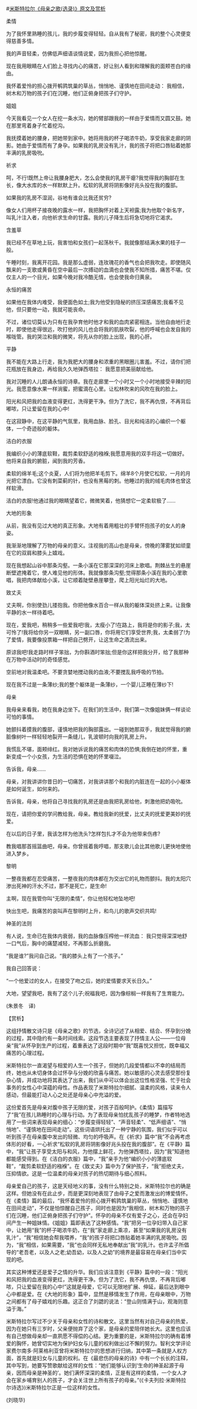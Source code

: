 #[米斯特拉尔《母亲之歌(选录)》原文及赏析](https://www.vrrw.net/wx/12274.html)

柔情

为了我怀里熟睡的孩儿，我的步履变得轻轻。自从我有了秘密，我的整个心灵便变得慈善多情。

我的声音轻柔，仿佛低声细语谈情说爱，因为我担心把他惊醒。

现在我用眼睛在人们脸上寻找内心的痛苦，好让别人看到和理解我的面颊苍白的缘由。

我怀着爱怜的担心拨开鹌鹑筑巢的草丛，悄悄地、谨慎地在田间走动： 我相信，树木和万物的孩子们在沉睡，他们正俯身把孩子们守护。

姐姐

今天我看见一个女人在挖一条水沟，她的臂部跟我的一样由于爱情而又圆又鼓。她在那里弯着身子忙着挖沟。

我抚摸着她的腰身，把她带到家中。她将用我的杯子喝浓牛奶，享受我家走廊的阴影。她由于爱情而有了身孕。如果我的乳房没有乳汁，我的孩子将把口唇贴着她那丰满的乳房吸吮。



祈求

呵，不行!既然上帝让我腰身肥大，怎么会使我的乳房干瘪?我觉得我的胸部在生长，像大水库的水一样默默上升。松软的乳房将阴影像好兆头投在我的腹部。

如果我的乳房不湿润，谷地有谁会比我还贫穷?

像女人们用杯子接夜晚的露水一样，我把胸怀对着上天袒露;我为他取个新名字，叫乳汁注入者，向他祈求生命的甘露。我的儿子降生后将急切地将它渴求。

含羞草

我已经不在草地上玩，我害怕和女孩们一起荡秋千。我就像那结满水果的枝子一般。

午睡时刻，我离开花园。我是那么虚弱，连玫瑰花的香气也会把我吹走。即使随风飘来的一支歌或黄昏在空中最后一次搏动的血滴也会使我不知所措，痛苦不堪。仅仅主人的一个目光，如果今晚对我冷酷无情，也会使我命归黄泉。

永恒的痛苦

如果他在我体内难受，我便面色如土;我为他受到隐秘的挤压深感痛苦;我看不见他，但只要他一动，我就可能丧命。

不过，诸位切莫认为只有在我孕育他时他才和我的血肉紧密相连。当他自由地行走时，即使他走得很远，吹打他的风儿也会将我的肌肤吹裂，他的呼喊也会发自我的喉咙管。我的哭泣和我的微笑，将先从你的脸上出现，我的心肝。

平静

我不能在大路上行走，我为我肥大的腰身和浓重的黑眼圈儿害羞。不过，请你们把花瓶放在我身边，再给我久久地弹西塔拉： 我愿意把美丽献给他。

我对沉睡的人儿朗诵永恒的诗章。我在走廊里一个小时又一个小时地接受辛辣的阳光。我愿意像水果一样淌蜜，把蜜滴在心里。让松林吹来的风吹在我的脸上。

阳光和风把我的血液变得更红，洗得更干净。但为了洗它，我不再仇恨，不再背后嘟哝，只让爱留在我的心中!

在这寂静中，在这平静的气氛里，我用血脉、脸孔、目光和纯洁的心编织一个躯体，一个奇迹般的躯体。

洁白的衣服

我编织小小的薄底软鞋，裁剪柔软舒适的襁褓;我愿意用我的双手将这一切做好。他将来自我的腑脏，闻到我的芳香。

柔软的绵羊毛;这个炎夏，人们将为他把羊毛剪下。绵羊8个月使它松软，一月的月光把它漂白。它没有刺菜蓟的针，也没有黑莓的刺。他睡过的我的绒毛肉体也曾这样软滑。

洁白的衣服!他通过我的眼睛望着它，微微笑着，他猜想它一定柔软极了……

大地的形象

从前，我没有见过大地的真正形象。大地有着用粗壮的手臂怀抱孩子的女人的身姿。

我渐渐地理解了万物的母亲的意义。注视我的高山也是母亲，傍晚的薄雾犹如顽童在它的双肩和膝头上嬉戏。

现在我想起山谷中那条沟壑。一条小溪在它那深深的河床上歌唱。荆棘丛生的悬崖断壁遮掩着它，使人难见他的形体。我就像那条沟壑;觉得那条小溪在我的心里歌唱，我把肉体献给小溪，让它顺着陡壁悬崖攀登，爬上阳光灿烂的大地。

致丈夫

丈夫啊，你别使劲儿搂抱我。你把他像水百合一样从我的躯体深处挤上来。让我像平静的水一样待着吧。

现在，爱我吧，稍稍多一些爱我吧!我，太瘦小了!在路上，我将是你的影子;我，太可怜了!我将给你另一双眼睛，另一副口唇，你将用它们享受世界;我，太柔弱了!为了爱情，我要像投票箱一样把自己劈开，让这生命之酒流出来。

原谅我吧!我走路时样子笨拙，为你斟酒时笨拙;但是你这样把我分开，给了我那种在万物中活动时的奇怪感觉。

空前地对我温柔吧。不要贪婪地搅动我的血液;不要搅乱我呼吸的节拍。

现在我不过是一条薄纱;我的整个躯体是一条薄纱，一个婴儿正睡在薄纱下!

母亲

我母亲来看我，她在我身边坐下。在我们的生活中，我们第一次像姐妹俩一样谈论可怕的事情。

她颤抖着摸我的腹部，谨慎地把我的胸部露出。一碰到她那双手，我就觉得我的腑脏像树叶一样轻轻地裂开一条缝儿，乳波顿时向我的乳房上升。

我慌乱不堪，面颊绯红。我对她诉说我的痛苦和肉体的恐惧;我倒在她的怀里，重新变成一个小女孩，为生活的恐惧在她的怀里啜泣。

告诉我，母亲……

母亲，对我讲讲你昔日的一切痛苦，对我讲讲那个和我的内脏连在一起的小小躯体是如何诞生，如何来的。

告诉我，母亲，他将自己寻找我的乳房还是由我把乳房给他，刺激他把奶吸吮。

现在，请把你爱的学问教给我，母亲。教给我新的抚爱，比丈夫的抚爱更美妙的抚爱。

在以后的日子里，我该怎样为他洗头?怎样包扎才不会为他带来伤疼?

教我唱那首摇篮曲吧，母亲。你曾摇着我哼唱，那支歌儿会比其他歌儿更快地使他进入梦乡。

黎明

一整夜我都在忍受痛苦，一整夜我的肉体都在为交出它的礼物而颤抖。我的太阳穴渗出死神的汗水;不过，那不是死亡，是生命!

主啊，现在我管你叫“无限的柔情”，你让他轻松地坠地吧!

快出生吧，我痛苦的哀叫声在黎明时上升，和鸟儿的歌声交织共鸣!

神圣的法则

有人说，生命已在我体内衰弱，我的血脉像压榨他一样流血： 我只觉得深深地舒一口气后，胸中的痛楚减轻，不再那么折磨我。

“我是谁?”我问自己说。“我的膝头上有了一个孩子。”

我自己回答说：

“一个他爱过的女人，在接受了吻之后，她的爱情要求天长日久。”

大地，望望我吧，我有了这个儿子;祝福我吧，因为像棕榈一样我有了生育能力。

(朱景冬　译)

【赏析】

这组抒情散文诗只是《母亲之歌》的节选，全诗记述了从相爱、结合、怀孕到分娩的过程，其中隐约有一条时间线索。这段节选主要表现了抒情主人公——一位母亲“我”从怀孕到生产的过程，着重表达了这段时期中“我”既喜悦又担忧，既幸福又痛苦的心理过程。

米斯特拉尔一直渴望与相爱的人生一个孩子，但她的几段爱情都以不幸的结局而终，她也从未切身体会过怀孕与分娩的欣喜与痛苦。她以敏感的心灵去感受那份复杂心情，并成功地将其表达了出来，我们从中可以体会出这位性格坚强、忙于社会事务的女性心中深蕴的母性。作品表现了米斯特拉尔细腻、温柔的风格，读来令人感动，但最能打动人心之处还是母亲心中充溢的爱。

这份爱首先是母亲对腹中孩子无限的爱，对孩子百般呵护。《柔情》篇描写了“我”在孩儿熟睡时的心理与行动。为了表现母亲怕扰乱孩子的睡梦，作者特地选用了一些词来表现母亲的细心：“步履变得轻轻”、“声音轻柔”、“低声细语”、“悄悄地”、“谨慎地在田间走动”。这些词语烘托出了一种宁静的氛围，我们似乎可以听到孩子在母亲腹中发出的轻微、均匀的呼吸声。在《祈求》篇中“我”不会再考虑体形的好看，一心祈求“松软的乳房将阴影像好兆头投在我的腹部”。在《平静》篇中，“我”让孩子享受太阳与和风，为他摆上鲜花，为他弹西塔拉，因为“我”知道他都能感受得到。在《洁白的衣服》篇中，“我”亲手为他“编织小小的薄底软鞋”，“裁剪柔软舒适的襁褓”。在《致丈夫》篇中为了保护孩子，“我”拒绝丈夫，压抑情欲。这是一位温柔的母亲对孩子的热切期待与细心照料。

母亲爱自己的孩子，这是天经地义的事，没有什么特别之处，米斯特拉尔也的确是这样。但她没有在此止步，而是更深刻地表现了由母子之爱而激发出的博爱情怀。在《柔情》篇的最后，“我怀着爱怜的担心拨开鹌鹑筑巢的草丛，悄悄地、谨慎地在田间走动”，不仅是怕惊醒自己孩子，同时也是因为“我相信，树木和万物的孩子们在沉睡，他们正俯身把孩子们守护”。怀孕的母亲不仅有爱子之心，还会在孕妇间产生一种姐妹情。《姐姐》篇即表达了这种感情。“我”把另一位孕妇带入自己家中，让她用“我”的杯子喝浓牛奶，在“我”家走廊上乘凉，甚至“如果我的乳房没有乳汁”，“我”相信她会帮我喂养，“我”的孩子将把口唇贴着她丰满的乳房吸吮。因为，“我”相信，如果需要，“我”也会同样无私地奉献出“我”的乳汁。也许孟子所倡导的“老吾老，以及人之老;幼吾幼，以及人之幼”的境界是最容易在母亲们当中实现的吧。

其实这种博爱还是爱子之情的升华。我们应该注意到《平静》篇中的一段：“阳光和风把我的血液变得更红，洗得更干净。但为了洗它，我不再仇恨，不再背后嘟哝，只让爱留在我的心中!”这就是母爱，它可以无限地扩展、伸延，最后达到眼中心中都是爱。在《大地的形象》篇中，显然是移情发生了作用，在母亲眼中，万物之间都有了母子嬉戏的乐趣。这正合了刘勰的说法：“登山则情满于山，观海则意溢于海。”

米斯特拉尔写过不少关于母亲和女性的诗和散文。这里当然有对自己母亲的热爱，因为在她只有三岁时，父亲便抛弃了这个家，是母亲的爱陪伴她长大。这里也应该有自己想做母亲却一直夙愿不得偿的心结。更为重要的是，米斯特拉尔的确有着博爱的胸怀，她曾切实地为保护妇女与儿童的权利做出过不懈的努力。智利文学评论家费尔南多·阿莱格利亚曾将米斯特拉尔的思想进行归纳，其中第一条就是人权方面，首先就是妇女与儿童的权利。在《最悲伤的母亲的诗》中有一个长长的注释，其中写到，她要写赞歌献给这样的女性：“她们能够认识到‘生命的神圣起源于母亲，因而母亲是神圣的’。她们满怀深深的柔情，正是有这样的柔情，一个女人才会在家乡哺育别人的孩子，才会关注世上所有孩子的母亲。”(《卡夫列拉·米斯特拉尔诗选》)米斯特拉尔正是一位这样的女性。

(刘晓华)

